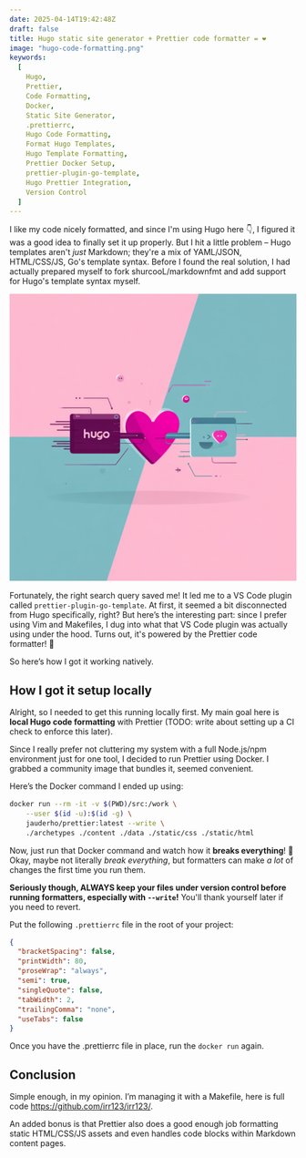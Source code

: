 ```yaml
---
date: 2025-04-14T19:42:48Z
draft: false
title: Hugo static site generator + Prettier code formatter = ❤️
image: "hugo-code-formatting.png"
keywords:
  [
    Hugo,
    Prettier,
    Code Formatting,
    Docker,
    Static Site Generator,
    .prettierrc,
    Hugo Code Formatting,
    Format Hugo Templates,
    Hugo Template Formatting,
    Prettier Docker Setup,
    prettier-plugin-go-template,
    Hugo Prettier Integration,
    Version Control
  ]
---
```


I like my code nicely formatted, and since I'm using Hugo here 👇, I figured it
was a good idea to finally set it up properly. But I hit a little problem – Hugo
templates aren't _just_ Markdown; they're a mix of YAML/JSON, HTML/CSS/JS, Go's
template syntax. Before I found the real solution, I had actually prepared
myself to fork shurcooL/markdownfmt and add support for Hugo's template syntax
myself.

![Stylized representation of the Hugo logo iconography interacting playfully with the Prettier logo iconography, connected by a minimalist heart symbol made of clean code braces . Flat design illustration, clean lines, Hugo purple...](hugo-code-formatting.png)

Fortunately, the right search query saved me! It led me to a VS Code plugin
called `prettier-plugin-go-template`. At first, it seemed a bit disconnected
from Hugo specifically, right? But here’s the interesting part: since I prefer
using Vim and Makefiles, I dug into what that VS Code plugin was actually using
under the hood. Turns out, it's powered by the Prettier code formatter! 🤯

So here’s how I got it working natively.

## How I got it setup locally

Alright, so I needed to get this running locally first. My main goal here is
**local Hugo code formatting** with Prettier (TODO: write about setting up a CI
check to enforce this later).

Since I really prefer not cluttering my system with a full Node.js/npm
environment just for one tool, I decided to run Prettier using Docker. I grabbed
a community image that bundles it, seemed convenient.

Here’s the Docker command I ended up using:

```bash
docker run --rm -it -v $(PWD)/src:/work \
    --user $(id -u):$(id -g) \
    jauderho/prettier:latest --write \
    ./archetypes ./content ./data ./static/css ./static/html
```

Now, just run that Docker command and watch how it **breaks everything**! 🤣
Okay, maybe not literally _break everything_, but formatters can make _a lot_ of
changes the first time you run them.

**Seriously though, ALWAYS keep your files under version control before running
formatters, especially with `--write`!** You'll thank yourself later if you need
to revert.

Put the following `.prettierrc` file in the root of your project:

```json
{
  "bracketSpacing": false,
  "printWidth": 80,
  "proseWrap": "always",
  "semi": true,
  "singleQuote": false,
  "tabWidth": 2,
  "trailingComma": "none",
  "useTabs": false
}
```

Once you have the .prettierrc file in place, run the `docker run` again.

## Conclusion

Simple enough, in my opinion. I’m managing it with a Makefile, here is full code
https://github.com/irr123/irr123/.

An added bonus is that Prettier also does a good enough job formatting static
HTML/CSS/JS assets and even handles code blocks within Markdown content pages.
